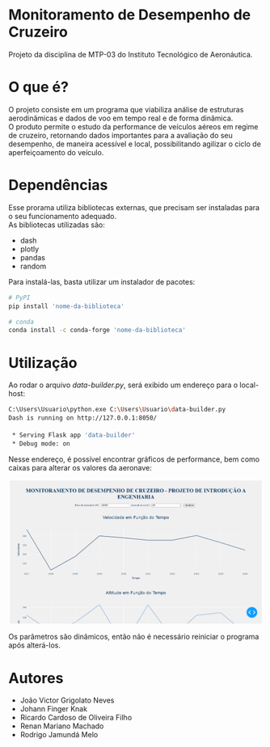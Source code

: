 # Monitoramento de Desempenho de Cruzeiro
Projeto da disciplina de MTP-03 do Instituto Tecnológico de Aeronáutica.

# O que é?
O projeto consiste em um programa que viabiliza análise de estruturas aerodinâmicas e dados de voo em tempo real e de forma dinâmica.<br>
O produto permite o estudo da performance de veículos aéreos em regime de cruzeiro, retornando dados importantes para a avaliação do seu desempenho, de maneira acessível e local, possibilitando agilizar o ciclo de aperfeiçoamento do veículo.

# Dependências
Esse prorama utiliza bibliotecas externas, que precisam ser instaladas para o seu funcionamento adequado.<br>
As bibliotecas utilizadas são:

- dash
- plotly
- pandas
- random

Para instalá-las, basta utilizar um instalador de pacotes:

```sh
# PyPI
pip install 'nome-da-biblioteca'
```

```sh
# conda
conda install -c conda-forge 'nome-da-biblioteca'
```

# Utilização

Ao rodar o arquivo *data-builder.py*, será exibido um endereço para o local-host:

```sh
C:\Users\Usuario\python.exe C:\Users\Usuario\data-builder.py 
Dash is running on http://127.0.0.1:8050/

 * Serving Flask app 'data-builder'
 * Debug mode: on

```
Nesse endereço, é possível encontrar gráficos de performance, bem como caixas para alterar os valores da aeronave:

![alt text](https://github.com/rodrigojamunda82/Projeto-MTP-eVTOL/blob/main/Assets/local-host.png?raw=true)

Os parâmetros são dinâmicos, então não é necessário reiniciar o programa após alterá-los.

# Autores
- João Victor Grigolato Neves
- Johann Finger Knak
- Ricardo Cardoso de Oliveira Filho
- Renan Mariano Machado
- Rodrigo Jamundá Melo
